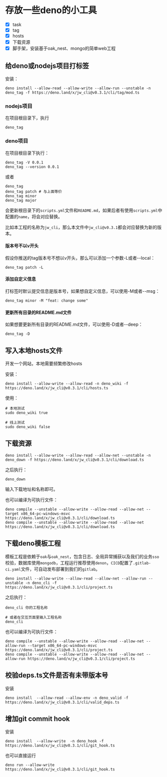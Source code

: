# 存放一些deno的小工具

- [x] task
- [x] tag
- [x] hosts
- [x] 下载资源
- [x] 脚手架，安装基于oak_nest、mongo的简单web工程

## 给deno或nodejs项目打标签

安装：

```
deno install --allow-read --allow-write --allow-run --unstable -n deno_tag -f https://deno.land/x/jw_cli@v0.3.1/cli/tag/mod.ts
```

### nodejs项目

在项目根目录下，执行

```
deno_tag
```

### deno项目

在项目根目录下执行：

```
deno_tag -V 0.0.1
deno_tag --version 0.0.1
```

或者

```
deno_tag
deno_tag patch # 与上面等价
deno_tag minor
deno_tag major
```

会更新根目录下的`scripts.yml`文件和`README.md`，如果后者有使用`scripts.yml`中配置的`name`，将会对应替换。

比如本工程的名称为`jw_cli`，那么本文件中`jw_cli@v0.3.1`都会对应替换为新的版本。

#### 版本号不以v开头

假设你推送的tag版本号不想以v开头，那么可以添加一个参数-L或者--local：

```
deno_tag patch -L
```

#### 添加自定义信息

打标签时默认提交信息是版本号，如果想自定义信息，可以使用-M或者--msg：

```
deno_tag minor -M "feat: change some"
```

#### 更新所有目录的README.md文件

如果想要更新所有目录的README.md文件，可以使用-D或者--deep：

```
deno_tag -D
```

## 写入本地hosts文件

开发一个网站，本地需要频繁修改hosts

安装：

```
deno install --allow-write --allow-read -n deno_wiki -f https://deno.land/x/jw_cli@v0.3.1/cli/hosts.ts
```

使用：

```
# 本地测试
sudo deno_wiki true

# 线上测试
sudo deno_wiki false
```

## 下载资源

```
deno install --allow-write --allow-read --allow-net --unstable -n deno_down -f https://deno.land/x/jw_cli@v0.3.1/cli/download.ts
```

之后执行：

```
deno_down
```

输入下载地址和名称即可。

也可以编译为可执行文件：

```
deno compile --unstable --allow-write --allow-read --allow-net --target x86_64-pc-windows-msvc https://deno.land/x/jw_cli@v0.3.1/cli/download.ts
deno compile --unstable --allow-write --allow-read --allow-net https://deno.land/x/jw_cli@v0.3.1/cli/download.ts
```

## 下载deno模板工程

模板工程是依赖于`oak`与`oak_nest`，包含日志、全局异常捕获以及我们的业务`sso`校验，数据库使用`mongodb`，工程运行推荐使用`denon`，`CICD`配置了`.gitlab-ci.yaml`文件，可自动发布部署到我们的`gitlab`。

```
deno install --allow-write --allow-read --allow-net --allow-run --unstable -n deno_cli -f https://deno.land/x/jw_cli@v0.3.1/cli/project.ts
```

之后执行：

```
deno_cli 你的工程名称

# 或者在交互页面里输入工程名称
deno_cli
```

也可以编译为可执行文件：

```
deno compile --unstable --allow-write --allow-read --allow-net --allow-run --target x86_64-pc-windows-msvc https://deno.land/x/jw_cli@v0.3.1/cli/project.ts
deno compile --unstable --allow-write --allow-read --allow-net --allow-run https://deno.land/x/jw_cli@v0.3.1/cli/project.ts
```

## 校验deps.ts文件是否有未带版本号

安装

```
deno install  --allow-read --allow-env -n deno_valid -f  https://deno.land/x/jw_cli@v0.3.1/cli/valid_deps.ts
```

## 增加git commit hook

安装

```
deno install  --allow-write  -n deno_hook -f  https://deno.land/x/jw_cli@v0.3.1/cli/git_hook.ts
```

也可以直接运行

```
deno run --allow-write https://deno.land/x/jw_cli@v0.3.1/cli/git_hook.ts
```

